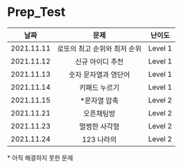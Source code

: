 # Prep_Test

|날짜|문제|난이도|
|:-:|:-:|:-:|
|2021.11.11|로또의 최고 순위와 최저 순위|Level 1|
|2021.11.12|신규 아이디 추천|Level 1|
|2021.11.13|숫자 문자열과 영단어|Level 1|
|2021.11.14|키패드 누르기|Level 1|
|2021.11.15|*문자열 압축|Level 2|
|2021.11.21|오픈채팅방|Level 2|
|2021.11.23|멀쩡한 사각형|Level 2|
|2021.11.24|123 나라의 |Level 2|
\* 아직 해결하지 못한 문제
